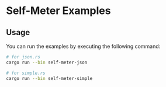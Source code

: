 # Self-Meter Examples

## Usage

You can run the examples by executing the following command:

```bash
# for json.rs
cargo run --bin self-meter-json

# for simple.rs
cargo run --bin self-meter-simple
```